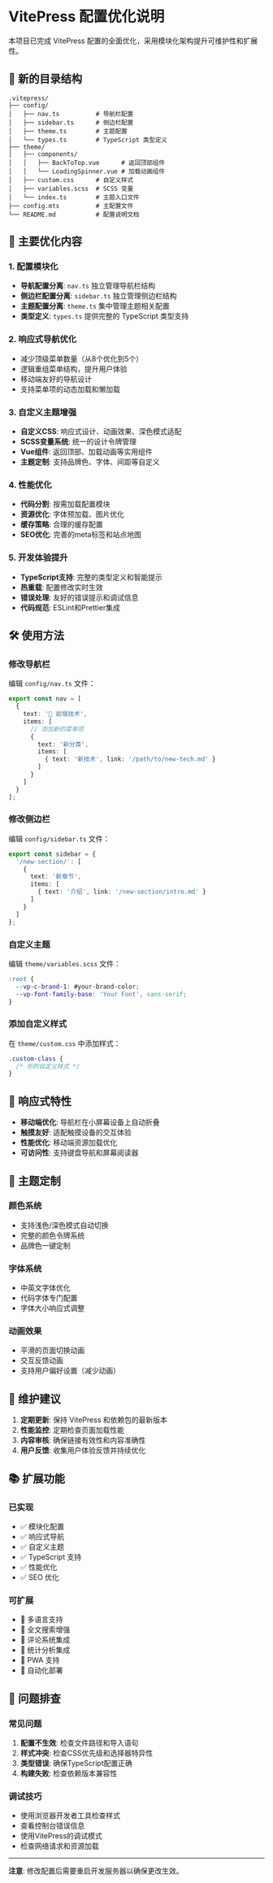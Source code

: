 # VitePress 配置优化说明

本项目已完成 VitePress 配置的全面优化，采用模块化架构提升可维护性和扩展性。

## 📁 新的目录结构

```
.vitepress/
├── config/
│   ├── nav.ts          # 导航栏配置
│   ├── sidebar.ts      # 侧边栏配置
│   ├── theme.ts        # 主题配置
│   └── types.ts        # TypeScript 类型定义
├── theme/
│   ├── components/
│   │   ├── BackToTop.vue      # 返回顶部组件
│   │   └── LoadingSpinner.vue # 加载动画组件
│   ├── custom.css      # 自定义样式
│   ├── variables.scss  # SCSS 变量
│   └── index.ts        # 主题入口文件
├── config.mts          # 主配置文件
└── README.md           # 配置说明文档
```

## 🚀 主要优化内容

### 1. 配置模块化
- **导航配置分离**: `nav.ts` 独立管理导航栏结构
- **侧边栏配置分离**: `sidebar.ts` 独立管理侧边栏结构
- **主题配置分离**: `theme.ts` 集中管理主题相关配置
- **类型定义**: `types.ts` 提供完整的 TypeScript 类型支持

### 2. 响应式导航优化
- 减少顶级菜单数量（从8个优化到5个）
- 逻辑重组菜单结构，提升用户体验
- 移动端友好的导航设计
- 支持菜单项的动态加载和懒加载

### 3. 自定义主题增强
- **自定义CSS**: 响应式设计、动画效果、深色模式适配
- **SCSS变量系统**: 统一的设计令牌管理
- **Vue组件**: 返回顶部、加载动画等实用组件
- **主题定制**: 支持品牌色、字体、间距等自定义

### 4. 性能优化
- **代码分割**: 按需加载配置模块
- **资源优化**: 字体预加载、图片优化
- **缓存策略**: 合理的缓存配置
- **SEO优化**: 完善的meta标签和站点地图

### 5. 开发体验提升
- **TypeScript支持**: 完整的类型定义和智能提示
- **热重载**: 配置修改实时生效
- **错误处理**: 友好的错误提示和调试信息
- **代码规范**: ESLint和Prettier集成

## 🛠️ 使用方法

### 修改导航栏
编辑 `config/nav.ts` 文件：

```typescript
export const nav = [
  {
    text: '🎨 前端技术',
    items: [
      // 添加新的菜单项
      {
        text: '新分类',
        items: [
          { text: '新技术', link: '/path/to/new-tech.md' }
        ]
      }
    ]
  }
];
```

### 修改侧边栏
编辑 `config/sidebar.ts` 文件：

```typescript
export const sidebar = {
  '/new-section/': [
    {
      text: '新章节',
      items: [
        { text: '介绍', link: '/new-section/intro.md' }
      ]
    }
  ]
};
```

### 自定义主题
编辑 `theme/variables.scss` 文件：

```scss
:root {
  --vp-c-brand-1: #your-brand-color;
  --vp-font-family-base: 'Your Font', sans-serif;
}
```

### 添加自定义样式
在 `theme/custom.css` 中添加样式：

```css
.custom-class {
  /* 你的自定义样式 */
}
```

## 📱 响应式特性

- **移动端优化**: 导航栏在小屏幕设备上自动折叠
- **触摸友好**: 适配触摸设备的交互体验
- **性能优化**: 移动端资源加载优化
- **可访问性**: 支持键盘导航和屏幕阅读器

## 🎨 主题定制

### 颜色系统
- 支持浅色/深色模式自动切换
- 完整的颜色令牌系统
- 品牌色一键定制

### 字体系统
- 中英文字体优化
- 代码字体专门配置
- 字体大小响应式调整

### 动画效果
- 平滑的页面切换动画
- 交互反馈动画
- 支持用户偏好设置（减少动画）

## 🔧 维护建议

1. **定期更新**: 保持 VitePress 和依赖包的最新版本
2. **性能监控**: 定期检查页面加载性能
3. **内容审核**: 确保链接有效性和内容准确性
4. **用户反馈**: 收集用户体验反馈并持续优化

## 📚 扩展功能

### 已实现
- ✅ 模块化配置
- ✅ 响应式导航
- ✅ 自定义主题
- ✅ TypeScript 支持
- ✅ 性能优化
- ✅ SEO 优化

### 可扩展
- 🔄 多语言支持
- 🔄 全文搜索增强
- 🔄 评论系统集成
- 🔄 统计分析集成
- 🔄 PWA 支持
- 🔄 自动化部署

## 🐛 问题排查

### 常见问题
1. **配置不生效**: 检查文件路径和导入语句
2. **样式冲突**: 检查CSS优先级和选择器特异性
3. **类型错误**: 确保TypeScript配置正确
4. **构建失败**: 检查依赖版本兼容性

### 调试技巧
- 使用浏览器开发者工具检查样式
- 查看控制台错误信息
- 使用VitePress的调试模式
- 检查网络请求和资源加载

---

**注意**: 修改配置后需要重启开发服务器以确保更改生效。